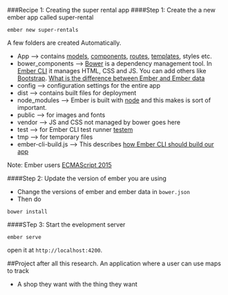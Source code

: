 ###Recipe 1: Creating the super rental app
####Step 1: Create the a new ember app called super-rental

```
ember new super-rentals
```

A few folders are created Automatically.</br>
* App --> contains [models](), [components](), [routes](), [templates](), styles etc.
* bower_components --> [Bower]() is a dependency management tool. In [Ember CLI]() it manages HTML, CSS and JS. You can add others like [Bootstrap](). [What is the difference between Ember and Ember data]()
* config --> configuration settings for the entire app
* dist --> contains built files for deployment
* node_modules --> Ember is built with [node]() and this makes is sort of important.
* public --> for images and fonts 
* vendor --> JS and CSS not managed by bower goes here
* test --> for Ember CLI test runner [testem]()
* tmp --> for temporary files 
* ember-cli-build.js --> This describes [how Ember CLI should build our app]()

Note: Ember users [ECMAScript 2015]() 

####Step 2: Update the version of ember you are using 

* Change the versions of ember and ember data in ```bower.json```
* Then 	do 

```
bower install
```

####STep 3: Start the evelopment server

```
ember serve 
```

open it at ```http://localhost:4200```.

##Project after all this research.
An application where a user can use maps to track 
* A shop they want with the thing they want


